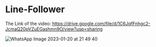 # Line-Follower

The Link of the video: https://drive.google.com/file/d/1C6JqfFnhgc2-JcmaQ20pVZuEGashmn9O/view?usp=sharing

![WhatsApp Image 2023-01-20 at 21 49 40](https://user-images.githubusercontent.com/63961737/213796320-2627d1c3-d355-404c-9453-bf70299747c0.jpeg)

